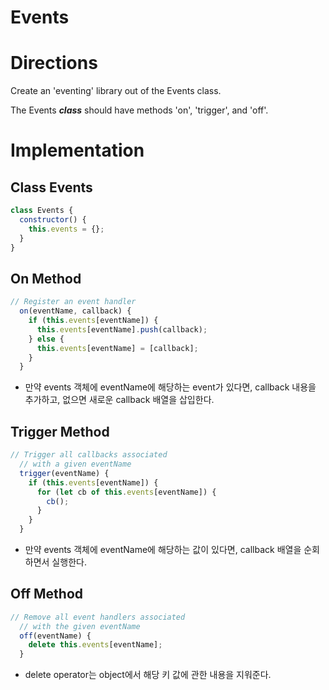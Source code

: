# Events

# Directions

Create an 'eventing' library out of the Events class.  

The Events ***class*** should have methods 'on', 'trigger', and 'off'.

# Implementation

## Class Events

```jsx
class Events {
  constructor() {
    this.events = {};
  }
}
```

## On Method

```jsx
// Register an event handler
  on(eventName, callback) {
    if (this.events[eventName]) {
      this.events[eventName].push(callback);
    } else {
      this.events[eventName] = [callback];
    }
  }
```

- 만약 events 객체에 eventName에 해당하는 event가 있다면, callback 내용을 추가하고, 없으면 새로운 callback 배열을 삽입한다.

## Trigger Method

```jsx
// Trigger all callbacks associated
  // with a given eventName
  trigger(eventName) {
    if (this.events[eventName]) {
      for (let cb of this.events[eventName]) {
        cb();
      }
    }
  }
```

- 만약 events 객체에 eventName에 해당하는 값이 있다면, callback 배열을 순회하면서 실행한다.

## Off Method

```jsx
// Remove all event handlers associated
  // with the given eventName
  off(eventName) {
    delete this.events[eventName];
  }
```

- delete operator는 object에서 해당 키 값에 관한 내용을 지워준다.